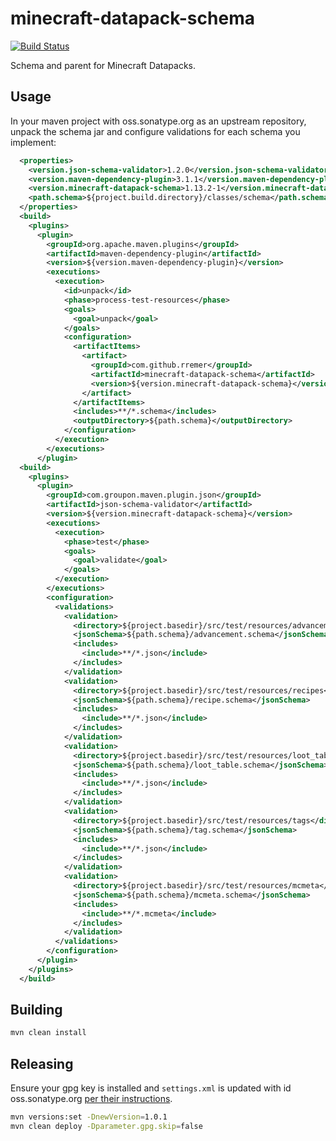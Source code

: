 # minecraft-datapack-schema

[![Build Status](https://travis-ci.org/rremer/minecraft-datapack-schema.svg?branch=master)](https://travis-ci.org/rremer/minecraft-datapack-schema)

Schema and parent for Minecraft Datapacks.

## Usage

In your maven project with oss.sonatype.org as an upstream repository, unpack the schema jar and configure validations for each schema you implement:

```xml
  <properties>
    <version.json-schema-validator>1.2.0</version.json-schema-validator>
    <version.maven-dependency-plugin>3.1.1</version.maven-dependency-plugin>
    <version.minecraft-datapack-schema>1.13.2-1</version.minecraft-datapack-schema>
    <path.schema>${project.build.directory}/classes/schema</path.schema>
  </properties>
  <build>
    <plugins>
      <plugin>
        <groupId>org.apache.maven.plugins</groupId>
        <artifactId>maven-dependency-plugin</artifactId>
        <version>${version.maven-dependency-plugin}</version>
        <executions>
          <execution>
            <id>unpack</id>
            <phase>process-test-resources</phase>
            <goals>
              <goal>unpack</goal>
            </goals>
            <configuration>
              <artifactItems>
                <artifact>
                  <groupId>com.github.rremer</groupId>
                  <artifactId>minecraft-datapack-schema</artifactId>
                  <version>${version.minecraft-datapack-schema}</version>
                </artifact>
              </artifactItems>
              <includes>**/*.schema</includes>
              <outputDirectory>${path.schema}</outputDirectory>
            </configuration>
          </execution>
        </executions>
      </plugin>
  <build>
    <plugins>
      <plugin>
        <groupId>com.groupon.maven.plugin.json</groupId>
        <artifactId>json-schema-validator</artifactId>
        <version>${version.minecraft-datapack-schema}</version>
        <executions>
          <execution>
            <phase>test</phase>
            <goals>
              <goal>validate</goal>
            </goals>
          </execution>
        </executions>
        <configuration>
          <validations>
            <validation>
              <directory>${project.basedir}/src/test/resources/advancements</directory>
              <jsonSchema>${path.schema}/advancement.schema</jsonSchema>
              <includes>
                <include>**/*.json</include>
              </includes>
            </validation>
            <validation>
              <directory>${project.basedir}/src/test/resources/recipes</directory>
              <jsonSchema>${path.schema}/recipe.schema</jsonSchema>
              <includes>
                <include>**/*.json</include>
              </includes>
            </validation>
            <validation>
              <directory>${project.basedir}/src/test/resources/loot_tables</directory>
              <jsonSchema>${path.schema}/loot_table.schema</jsonSchema>
              <includes>
                <include>**/*.json</include>
              </includes>
            </validation>
            <validation>
              <directory>${project.basedir}/src/test/resources/tags</directory>
              <jsonSchema>${path.schema}/tag.schema</jsonSchema>
              <includes>
                <include>**/*.json</include>
              </includes>
            </validation>
            <validation>
              <directory>${project.basedir}/src/test/resources/mcmeta</directory>
              <jsonSchema>${path.schema}/mcmeta.schema</jsonSchema>
              <includes>
                <include>**/*.mcmeta</include>
              </includes>
            </validation>
          </validations>
        </configuration>
      </plugin>
    </plugins>
  </build>
```

## Building

```sh
mvn clean install
```

## Releasing

Ensure your gpg key is installed and ```settings.xml``` is updated with id oss.sonatype.org [per their instructions].

```sh
mvn versions:set -DnewVersion=1.0.1
mvn clean deploy -Dparameter.gpg.skip=false
```

[per their instructions]:https://central.sonatype.org/pages/apache-maven.html

